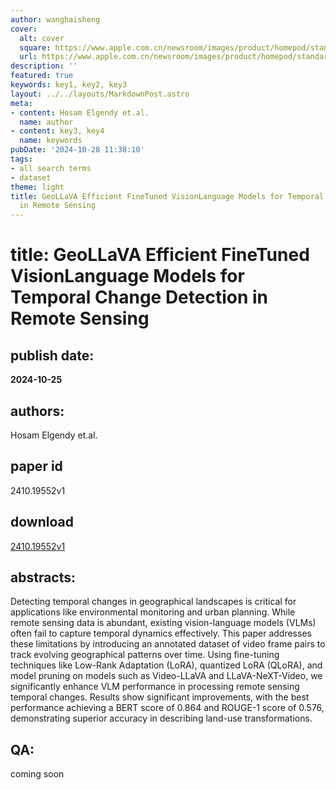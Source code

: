 ```yaml
---
author: wanghaisheng
cover:
  alt: cover
  square: https://www.apple.com.cn/newsroom/images/product/homepod/standard/Apple-HomePod-hero-230118_big.jpg.large_2x.jpg
  url: https://www.apple.com.cn/newsroom/images/product/homepod/standard/Apple-HomePod-hero-230118_big.jpg.large_2x.jpg
description: ''
featured: true
keywords: key1, key2, key3
layout: ../../layouts/MarkdownPost.astro
meta:
- content: Hosam Elgendy et.al.
  name: author
- content: key3, key4
  name: keywords
pubDate: '2024-10-28 11:38:10'
tags:
- all search terms
- dataset
theme: light
title: GeoLLaVA Efficient FineTuned VisionLanguage Models for Temporal Change Detection
  in Remote Sensing
---
```


# title: GeoLLaVA Efficient FineTuned VisionLanguage Models for Temporal Change Detection in Remote Sensing 
## publish date: 
**2024-10-25** 
## authors: 
  Hosam Elgendy et.al. 
## paper id
2410.19552v1
## download
[2410.19552v1](http://arxiv.org/abs/2410.19552v1)
## abstracts:
Detecting temporal changes in geographical landscapes is critical for applications like environmental monitoring and urban planning. While remote sensing data is abundant, existing vision-language models (VLMs) often fail to capture temporal dynamics effectively. This paper addresses these limitations by introducing an annotated dataset of video frame pairs to track evolving geographical patterns over time. Using fine-tuning techniques like Low-Rank Adaptation (LoRA), quantized LoRA (QLoRA), and model pruning on models such as Video-LLaVA and LLaVA-NeXT-Video, we significantly enhance VLM performance in processing remote sensing temporal changes. Results show significant improvements, with the best performance achieving a BERT score of 0.864 and ROUGE-1 score of 0.576, demonstrating superior accuracy in describing land-use transformations.
## QA:
coming soon
